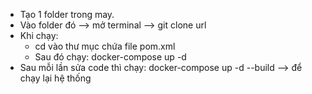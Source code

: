 - Tạo 1 folder trong may.
- Vào folder đó --> mở terminal --> git clone url
- Khi chạy:
    + cd vào thư mục chứa file pom.xml
    + Sau đó chạy: docker-compose up -d
- Sau mỗi lần sửa code thì chạy: docker-compose up -d --build --> để chạy lại hệ thống

